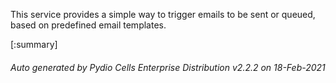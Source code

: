 






This service provides a simple way to trigger emails to be sent or queued, based on predefined email templates.

[:summary]

###### Auto generated by Pydio Cells Enterprise Distribution v2.2.2 on 18-Feb-2021
